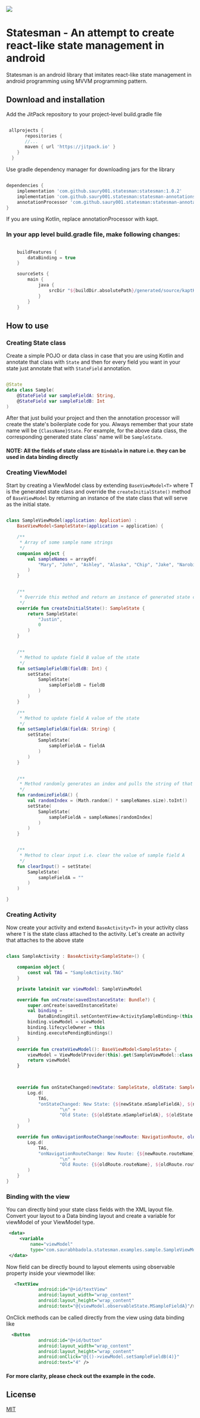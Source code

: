 [![](https://jitpack.io/v/saury001/statesman.svg)](https://jitpack.io/#saury001/statesman)

# Statesman - An attempt to create react-like state management in android

Statesman is an android library that imitates react-like state management in android programming using MVVM programming pattern. 

## Download and installation

Add the JitPack repository to your project-level build.gradle file
```groovy

 allprojects {
       repositories {
	   //...
	   maven { url 'https://jitpack.io' }
	}
  }

```

Use gradle dependency manager for downloading jars for the library

```groovy

dependencies {
    implementation 'com.github.saury001.statesman:statesman:1.0.2'
    implementation 'com.github.saury001.statesman:statesman-annotations:1.0.2'
    annotationProcessor 'com.github.saury001.statesman:statesman-annotation-processor:1.0.2'
}

```

If you are using Kotlin, replace annotationProcessor with kapt.

### In your app level build.gradle file, make following changes:


```groovy

    buildFeatures {
        dataBinding = true
    }

    sourceSets {
        main {
            java {
                srcDir "${buildDir.absolutePath}/generated/source/kaptKotlin/"
            }
        }
    }

```

## How to use

### Creating State class

Create a simple POJO or data class in case that you are using Kotlin and annotate that class with `State` and then for every field you want in your state just annotate that with `StateField` annotation.

```kotlin

@State
data class Sample(
    @StateField var sampleFieldA: String,
    @StateField var sampleFieldB: Int
)

```



After that just build your project and then the annotation processor will create the state's boilerplate code for you. Always remember that your state name will be `{ClassName}State`. For example, for the above data class, the corresponding generated state class' name will be `SampleState`.
#### NOTE: All the fields of state class are `Bindable` in nature i.e. they can be used in data binding directly

### Creating ViewModel

Start by creating a ViewModel class by extending `BaseViewModel<T>` where T is the generated state class and override the `createInitialState()` method of `BaseViewModel` by returning an instance of the state class that will serve as the initial state.

```kotlin

class SampleViewModel(application: Application) :
    BaseViewModel<SampleState>(application = application) {

    /**
     * Array of some sample name strings
     */
    companion object {
        val sampleNames = arrayOf(
            "Mary", "John", "Ashley", "Alaska", "Chip", "Jake", "Narobi", "Lara", "Eagle", "Chris"
        )
    }


    /**
     * Override this method and return an instance of generated state class that will act as the starting state
     */
    override fun createInitialState(): SampleState {
        return SampleState(
            "Justin",
            0
        )
    }


    /**
     * Method to update field B value of the state
     */
    fun setSampleFieldB(fieldB: Int) {
        setState(
            SampleState(
                sampleFieldB = fieldB
            )
        )
    }

    /**
     * Method to update field A value of the state
     */
    fun setSampleFieldA(fieldA: String) {
        setState(
            SampleState(
                sampleFieldA = fieldA
            )
        )
    }


    /**
     * Method randomly generates an index and pulls the string of that index from sampleNames and set that as value of field A of the state
     */
    fun randomizeFieldA() {
        val randomIndex = (Math.random() * sampleNames.size).toInt()
        setState(
            SampleState(
                sampleFieldA = sampleNames[randomIndex]
            )
        )
    }


    /**
     * Method to clear input i.e. clear the value of sample field A
     */
    fun clearInput() = setState(
        SampleState(
            sampleFieldA = ""
        )
    )

}

```

### Creating Activity

Now create your activity and extend `BaseActivity<T>` in your activity class where `T` is the state class attached to the activity. Let's create an activity that attaches to the above state
```kotlin

class SampleActivity : BaseActivity<SampleState>() {

    companion object {
        const val TAG = "SampleActivity.TAG"
    }

    private lateinit var viewModel: SampleViewModel

    override fun onCreate(savedInstanceState: Bundle?) {
        super.onCreate(savedInstanceState)
        val binding =
            DataBindingUtil.setContentView<ActivitySampleBinding>(this, R.layout.activity_sample)
        binding.viewModel = viewModel
        binding.lifecycleOwner = this
        binding.executePendingBindings()
    }

    override fun createViewModel(): BaseViewModel<SampleState> {
        viewModel = ViewModelProvider(this).get(SampleViewModel::class.java) //Creating instance of our viewModel
        return viewModel
    }


   
    override fun onStateChanged(newState: SampleState, oldState: SampleState) { //This method is called whenever the state is changed.
        Log.d(
            TAG,
            "onStateChanged: New State: {${newState.mSampleFieldA}, ${newState.mSampleFieldB}}" +
                    "\n" +
                    "Old State: {${oldState.mSampleFieldA}, ${oldState.mSampleFieldB}}"
        )
    }

    override fun onNavigationRouteChange(newRoute: NavigationRoute, oldRoute: NavigationRoute) { //This method is called whenever the route is changed
        Log.d(
            TAG,
            "onNavigationRouteChange: New Route: {${newRoute.routeName}, ${newRoute.routeValue}}" +
                    "\n" +
                    "Old Route: {${oldRoute.routeName}, ${oldRoute.routeValue}}"
        )
    }
}
``` 


### Binding with the view

You can directly bind your state class fields with the XML layout file. Convert your layout to a Data binding layout and create a variable for viewModel of your ViewModel type.

```xml
 <data>
     <variable
         name="viewModel"
         type="com.saurabhbadola.statesman.examples.sample.SampleViewModel" />
 </data>
```

Now field can be directly bound to layout elements using observable property inside your viewmodel like:

```xml
   <TextView
            android:id="@+id/textView"
            android:layout_width="wrap_content"
            android:layout_height="wrap_content"
            android:text="@{viewModel.observableState.MSampleFieldA}"/>
```

OnClick methods can be called directly from the view using data binding like

```xml
  <Button
            android:id="@+id/button"
            android:layout_width="wrap_content"
            android:layout_height="wrap_content"
            android:onClick="@{()->viewModel.setSampleFieldB(4)}"
            android:text="4" />
```

#### For more clarity, please check out the example in the code.

## License
[MIT](https://choosealicense.com/licenses/mit/)
